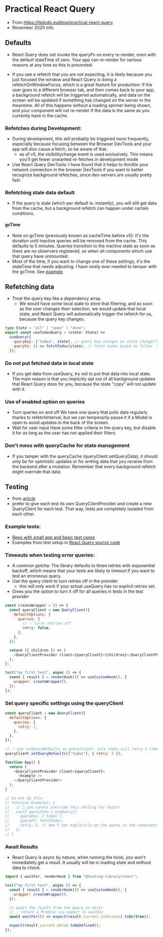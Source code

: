 # Practical React Query

- From https://tkdodo.eu/blog/practical-react-query
- November 2020 info

## Defaults

- React Query does not invoke the queryFn on every re-render, even with the default staleTime of zero. Your app can re-render for various reasons at any time so this is prevented.

- If you see a refetch that you are not expecting, it is likely because you just focused the window and React Query is doing a refetchOnWindowFocus, which is a great feature for production: If the user goes to a different browser tab, and then comes back to your app, a background refetch will be triggered automatically, and data on the screen will be updated if something has changed on the server in the meantime. All of this happens without a loading spinner being shown, and your component will not re-render if the data is the same as you currently have in the cache.

### Refetches during Development:

- During development, this will probably be triggered more frequently, especially because focusing between the Browser DevTools and your app will also cause a fetch, so be aware of that.
  - as of v5, the visibilitychange event is used exclusively. This means you'll get fewer unwanted re-fetches in development mode
- Use React Query DevTools: I have found that it helps to throttle your network connection in the browser DevTools if you want to better recognize background refetches, since dev-servers are usually pretty fast.

### Refetching stale data default

- If the query is stale (which per default is: instantly), you will still get data from the cache, but a background refetch can happen under certain conditions.

#### gcTime

- Note on gcTime (previously known as cacheTime before v5): It's the duration until inactive queries will be removed from the cache. This defaults to 5 minutes. Queries transition to the inactive state as soon as there are no observers registered, so when all components which use that query have unmounted.
- Most of the time, if you want to change one of these settings, it's the staleTime that needs adjusting. I have rarely ever needed to tamper with the gcTime. See [example](https://tanstack.com/query/latest/docs/react/guides/caching#basic-example)

## Refetching data

- Treat the query key like a dependency array.
  - We would have some local state to store that filtering, and as soon as the user changes their selection, we would update that local state, and React Query will automatically trigger the refetch for us, because the query key changes.

```javascript
type State = "all" | "open" | "done";
export const useTodosQuery = (state: State) =>
  useQuery({
    queryKey: ["todos", state], // query key changes on state change/filter selection and refetches
    queryFn: () => fetchTodos(state), // fetch todos based on filter 'all' or 'done' etc.
  });
```

### Do not put fetched data in local state

- If you get data from useQuery, try not to put that data into local state. The main reason is that you implicitly opt out of all background updates that React Query does for you, because the state "copy" will not update with it.

### Use of enabled option on queries

- Turn queries on and off
  We have one query that polls data regularly thanks to refetchInterval, but we can temporarily pause it if a Modal is open to avoid updates in the back of the screen.
- Wait for user input
  Have some filter criteria in the query key, but disable it for as long as the user has not applied their filters.

### Don't mess with queryCache for state management

- If you tamper with the queryCache (queryClient.setQueryData), it should only be for optimistic updates or for writing data that you receive from the backend after a mutation. Remember that every background refetch might override that data

## Testing

- from [article](https://tkdodo.eu/blog/testing-react-query)
- prefer to give each test its own QueryClientProvider and create a new QueryClient for each test. That way, tests are completely isolated from each other.

### Example tests:

- [Repo with small app and basic test cases](https://github.com/TkDodo/testing-react-query/tree/main/src/tests)
- Examples from test setup in [React Query source code](https://github.com/TanStack/query/blob/ead2e5dd5237f3d004b66316b5f36af718286d2d/src/react/tests/utils.tsx#L6-L17)

### Timeouts when testing error queries:

- A common gotcha: The library defaults to three retries with exponential backoff, which means that your tests are likely to timeout if you want to test an erroneous query.
- Use the query client to turn retries off in the provider
  - this will only work if your actual useQuery has no explicit retries set.
- Gives you the option to turn it off for all queries in tests in the test provider

```javascript
const createWrapper = () => {
  const queryClient = new QueryClient({
    defaultOptions: {
      queries: {
        // ✅ turns retries off
        retry: false,
      },
    },
  });

  return ({ children }) => (
    <QueryClientProvider client={queryClient}>{children}</QueryClientProvider>
  );
};

test("my first test", async () => {
  const { result } = renderHook(() => useCustomHook(), {
    wrapper: createWrapper(),
  });
});
```

### Set query specific settings using the queryClient

```javascript
const queryClient = new QueryClient({
  defaultOptions: {
    queries: {
      retry: 2,
    },
  },
});

// ✅ use setQueryDefaults on queryClient: only todos will retry 5 times
queryClient.setQueryDefaults(["todos"], { retry: 5 });

function App() {
  return (
    <QueryClientProvider client={queryClient}>
      <Example />
    </QueryClientProvider>
  );
}

// Do not do this:
// function Example() {
//   // 🚨 you cannot override this setting for tests!
//   const queryInfo = useQuery({
//     queryKey: ['todos'],
//     queryFn: fetchTodos,
//     retry: 5, // don't set explicitly on the query in the component
//   })
// }
```

### Await Results

- React Query is async by nature, when running the hook, you won't immediately get a result. It usually will be in loading state and without data to check.

```javascript
import { waitFor, renderHook } from "@testing-library/react";

test("my first test", async () => {
  const { result } = renderHook(() => useCustomHook(), {
    wrapper: createWrapper(),
  });

  // await the result from the query in tests
  // ✅ return a Promise via expect to waitFor
  await waitFor(() => expect(result.current.isSuccess).toBe(true));

  expect(result.current.data).toBeDefined();
});
```
